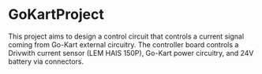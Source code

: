 # GoKartProject

This project aims to design a control circuit that controls a current signal coming from Go-Kart external circuitry.
The controller board controls a Drivwith current sensor (LEM HAIS 150P), Go-Kart power circuitry, and 24V battery via connectors.